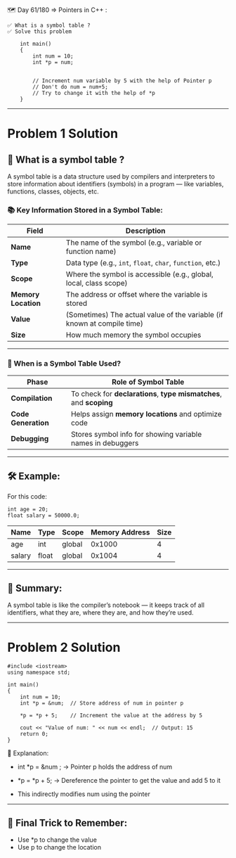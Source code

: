 🗺️ Day 61/180 => Pointers in C++ :

    ✅ What is a symbol table ?
    ✅ Solve this problem

        int main()
        {
            int num = 10;
            int *p = num;


            // Increment num variable by 5 with the help of Pointer p
            // Don't do num = num+5;
            // Try to change it with the help of *p
        }

---

# Problem 1 Solution


## 🧠 What is a symbol table ?

A symbol table is a data structure used by compilers and interpreters to store information about identifiers (symbols) in a program — like variables, functions, classes, objects, etc.

### 📚 Key Information Stored in a Symbol Table:

| Field               | Description                                                             |
|---------------------|-------------------------------------------------------------------------|
| **Name**            | The name of the symbol (e.g., variable or function name)                |
| **Type**            | Data type (e.g., `int`, `float`, `char`, `function`, etc.)              |
| **Scope**           | Where the symbol is accessible (e.g., global, local, class scope)       |
| **Memory Location** | The address or offset where the variable is stored                      |
| **Value**           | (Sometimes) The actual value of the variable (if known at compile time) |
| **Size**            | How much memory the symbol occupies

---

### 🔄 When is a Symbol Table Used?

| Phase             | Role of Symbol Table                                                |
|-------------------|---------------------------------------------------------------------|
| **Compilation**   | To check for **declarations**, **type mismatches**, and **scoping** |
| **Code Generation** | Helps assign **memory locations** and optimize code               |
| **Debugging**     | Stores symbol info for showing variable names in debuggers          |

---

## 🛠️ Example:
For this code:

```
int age = 20;
float salary = 50000.0;
```

| Name   | Type  | Scope  | Memory Address | Size |
|--------|-------|--------|----------------|------|
| age    | int   | global | 0x1000         | 4    |
| salary | float | global | 0x1004         | 4    |

---

## 📌 Summary:
A symbol table is like the compiler’s notebook — it keeps track of all identifiers, what they are, where they are, and how they’re used.


---

# Problem 2 Solution

```
#include <iostream>
using namespace std;

int main()
{
    int num = 10;
    int *p = &num;  // Store address of num in pointer p

    *p = *p + 5;    // Increment the value at the address by 5

    cout << "Value of num: " << num << endl;  // Output: 15
    return 0;
}
```

🧠 Explanation:

- int *p = &num ;  → Pointer p holds the address of num

- *p = *p + 5; → Dereference the pointer to get the value and add 5 to it

- This indirectly modifies num using the pointer

---

## 🧲 Final Trick to Remember:

  
- Use *p to change the value
- Use p to change the location